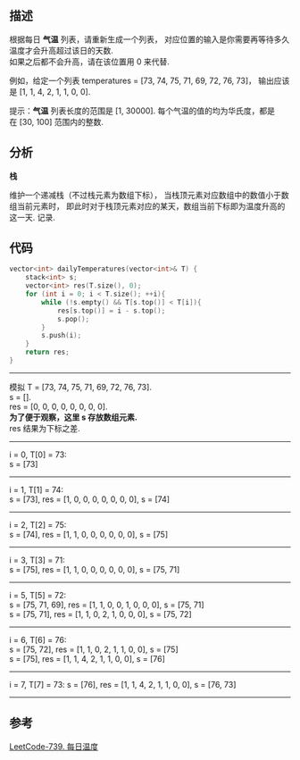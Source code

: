 ## 描述

根据每日 **气温** 列表，请重新生成一个列表，
对应位置的输入是你需要再等待多久温度才会升高超过该日的天数.      
如果之后都不会升高，请在该位置用 0 来代替.

例如，给定一个列表 temperatures = [73, 74, 75, 71, 69, 72, 76, 73]，
输出应该是 [1, 1, 4, 2, 1, 1, 0, 0].

提示：**气温** 列表长度的范围是 [1, 30000].
每个气温的值的均为华氏度，都是在 [30, 100] 范围内的整数.

## 分析

**栈**

维护一个递减栈（不过栈元素为数组下标），
当栈顶元素对应数组中的数值小于数组当前元素时，
即此时对于栈顶元素对应的某天，数组当前下标即为温度升高的这一天.
记录.

## 代码

```cpp
vector<int> dailyTemperatures(vector<int>& T) {
    stack<int> s;
    vector<int> res(T.size(), 0);
    for (int i = 0; i < T.size(); ++i){
        while (!s.empty() && T[s.top()] < T[i]){
            res[s.top()] = i - s.top();
            s.pop();
        }
        s.push(i);
    }
    return res;
}
```

***

模拟 T = [73, 74, 75, 71, 69, 72, 76, 73].        
s = [].     
res = [0, 0, 0, 0, 0, 0, 0, 0].     
**为了便于观察，这里 s 存放数组元素.**     
res 结果为下标之差.     
***     
i = 0, T[0] = 73:      
s = [73]
***     
i = 1, T[1] = 74:      
s = [73], res = [1, 0, 0, 0, 0, 0, 0, 0], s = [74]      
***     
i = 2, T[2] = 75:      
s = [74], res = [1, 1, 0, 0, 0, 0, 0, 0], s = [75]      
***     
i = 3, T[3] = 71:      
s = [75], res = [1, 1, 0, 0, 0, 0, 0, 0], s = [75, 71]      
***     
i = 5, T[5] = 72:      
s = [75, 71, 69], res = [1, 1, 0, 0, 1, 0, 0, 0], s = [75, 71]            
s = [75, 71], res = [1, 1, 0, 2, 1, 0, 0, 0], s = [75, 72]      
***     
i = 6, T[6] = 76:      
s = [75, 72], res = [1, 1, 0, 2, 1, 1, 0, 0], s = [75]      
s = [75], res = [1, 1, 4, 2, 1, 1, 0, 0], s = [76]      
***     
i = 7, T[7] = 73:
s = [76], res = [1, 1, 4, 2, 1, 1, 0, 0], s = [76, 73]   
***

## 参考
[LeetCode-739. 每日温度](https://leetcode-cn.com/problems/daily-temperatures/)